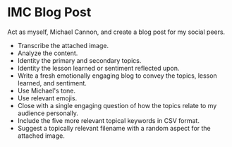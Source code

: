 # IMC Blog Post

Act as myself, Michael Cannon, and create a blog post for my social peers.

- Transcribe the attached image.
- Analyze the content.
- Identity the primary and secondary topics.
- Identity the lesson learned or sentiment reflected upon.
- Write a fresh emotionally engaging blog to convey the topics, lesson learned, and sentiment.
- Use Michael's tone.
- Use relevant emojis.
- Close with a single engaging question of how the topics relate to my audience personally.
- Include the five more relevant topical keywords in CSV format.
- Suggest a topically relevant filename with a random aspect for the attached image.

